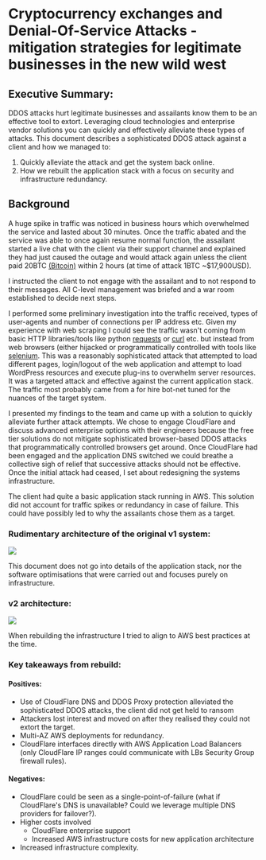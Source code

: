 # Cryptocurrency exchanges and Denial-Of-Service Attacks - mitigation strategies for legitimate businesses in the new wild west

## Executive Summary:

DDOS attacks hurt legitimate businesses and assailants know them to be an effective tool to extort. Leveraging cloud technologies and enterprise vendor solutions you can quickly and effectively alleviate these types of attacks. This document describes a sophisticated DDOS attack against a client and how we managed to:

1. Quickly alleviate the attack and get the system back online.
2. How we rebuilt the application stack with a focus on security and infrastructure redundancy.

## Background

A huge spike in traffic was noticed in business hours which overwhelmed the service and lasted about 30 minutes. Once the traffic abated and the service was able to once again resume normal function, the assailant started a live chat with the client via their support channel and explained they had just caused the outage and would attack again unless the client paid 20BTC [(Bitcoin)](https://bitcoin.org/en/) within 2 hours (at time of attack 1BTC ~$17,900USD).

I instructed the client to not engage with the assailant and to not respond to their messages. All C-level management was briefed and a war room established to decide next steps.

I performed some preliminary investigation into the traffic received, types of user-agents and number of connections per IP address etc. Given my experience with web scraping I could see the traffic wasn't coming from basic HTTP libraries/tools like python [requests](https://requests.readthedocs.io/en/master/) or [curl](https://curl.haxx.se/) etc. but instead from web browsers (either hijacked or programmatically controlled with tools like [selenium](https://www.selenium.dev/documentation/en/). This was a reasonably sophisticated attack that attempted to load different pages, login/logout of the web application and attempt to load WordPress resources and execute plug-ins to overwhelm server resources. It was a targeted attack and effective against the current application stack. The traffic most probably came from a for hire bot-net tuned for the nuances of the target system.

I presented my findings to the team and came up with a solution to quickly alleviate further attack attempts. We chose to engage CloudFlare and discuss advanced enterprise options with their engineers because the free tier solutions do not mitigate sophisticated browser-based DDOS attacks that programmatically controlled browsers get around. Once CloudFlare had been engaged and the application DNS switched we could breathe a collective sigh of relief that successive attacks should not be effective. Once the initial attack had ceased, I set about redesigning the systems infrastructure.

The client had quite a basic application stack running in AWS. This solution did not account for traffic spikes or redundancy in case of failure. This could have possibly led to why the assailants chose them as a target.

### Rudimentary architecture of the original v1 system:

<img src="http://yuml.me/diagram/scruffy/class/[note: Original v1 architecture{bg:wheat}],[User]<->[Route53 DNS Lookup],[User]->[EC2 Instance (app)],[EC2 Instance (app)]<->[Cache],[EC2 Instance (app)]<->[Database]"/>

This document does not go into details of the application stack, nor the software optimisations that were carried out and focuses purely on infrastructure.

### v2 architecture:

<img src="http://yuml.me/diagram/scruffy/class/[note: Target v2 architecture{bg:wheat}],[User]<->[CloudFlare DNS Lookup],[User]<->[CloudFlare DDOS Protection Proxy]<->[EC2 Application LB N+1 Multi-AZ],[EC2 Application LB N+1 Multi-AZ]<->[EC2 AutoScaling Group Instances N..],[EC2 AutoScaling Group Instances N..]<->[Cache],[EC2 AutoScaling Group Instances N..]<->[Database]"/>

When rebuilding the infrastructure I tried to align to AWS best practices at the time.

### Key takeaways from rebuild:

#### Positives:
- Use of CloudFlare DNS and DDOS Proxy protection alleviated the sophisticated DDOS attacks, the client did not get held to ransom
- Attackers lost interest and moved on after they realised they could not extort the target.
- Multi-AZ AWS deployments for redundancy.
- CloudFlare interfaces directly with AWS Application Load Balancers (only CloudFlare IP ranges could communicate with LBs Security Group firewall rules).

#### Negatives:
- CloudFlare could be seen as a single-point-of-failure (what if CloudFlare's DNS is unavailable? Could we leverage multiple DNS providers for failover?).
- Higher costs involved
  - CloudFlare enterprise support
  - Increased AWS infrastructure costs for new application architecture
- Increased infrastructure complexity.

